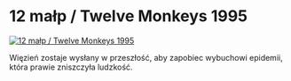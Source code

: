 12 małp / Twelve Monkeys 1995 
=============
[![12 małp / Twelve Monkeys 1995 ](http://vidos.pl/images/player.gif)](http://vidos.pl/12-malp-twelve-monkeys-1995)

 Więzień zostaje wysłany w przeszłość, aby zapobiec wybuchowi epidemii, która prawie zniszczyła ludzkość.
